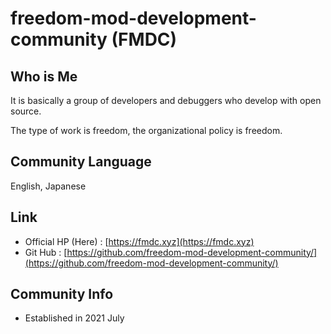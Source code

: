 # freedom-mod-development-community (FMDC)

## Who is Me
It is basically a group of developers and debuggers who develop with open source.

The type of work is freedom, the organizational policy is freedom.

## Community Language
English, Japanese

## Link
- Official HP (Here) : [https://fmdc.xyz](https://fmdc.xyz)
- Git Hub : [https://github.com/freedom-mod-development-community/](https://github.com/freedom-mod-development-community/)

## Community Info
- Established in 2021 July
